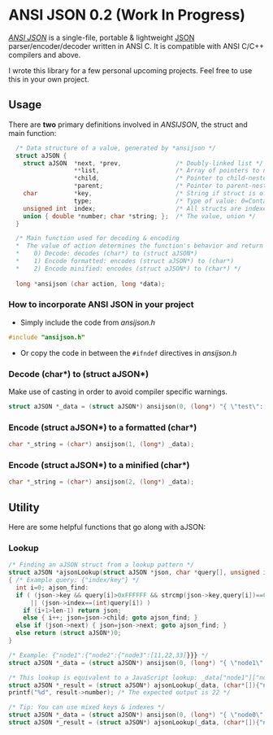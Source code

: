 # ANSI JSON  0.2 (Work In Progress)
[*ANSI JSON*](https://ansijson.com) is a single-file, portable & lightweight [JSON](https://json.org) parser/encoder/decoder written in ANSI C. It is compatible with ANSI C/C++ compilers and above.

I wrote this library for a few personal upcoming projects. Feel free to use this in your own project.

## Usage
There are **two** primary definitions involved in *ANSIJSON*, the struct and main function:

```c
  /* Data structure of a value, generated by *ansijson */
  struct aJSON {
    struct aJSON  *next, *prev,               /* Doubly-linked list */
                  **list,                     /* Array of pointers to neighboring structs */
                  *child,                     /* Pointer to child-nested struct if the value is of type object or element */
                  *parent;                    /* Pointer to parent-nested struct  */
    char          *key,                       /* String if struct is of type object-member */
                  type;                       /* Type of value: 0=Container, 1=Number, 2=String, 3=Bool */
    unsigned int  index;                      /* All structs are indexed by nesting level */
    union { double *number; char *string; };  /* The value, union */
  }
```

```c
  /* Main function used for decoding & encoding
  *  The value of action determines the function's behavior and return value
  *    0) Decode: decodes (char*) to (struct aJSON*) 
  *    1) Encode formatted: encodes (struct aJSON*) to (char*)
  *    2) Encode minified: encodes (struct aJSON*) to (char*) */
    
  long *ansijson (char action, long *data);
```

### How to incorporate ANSI JSON in your project
* Simply include the code from *ansijson.h*
```c
#include "ansijson.h"
```
* Or copy the code in between the `#ifndef` directives in *ansijson.h*

### Decode (char*) to (struct aJSON*) 
Make use of casting in order to avoid compiler specific warnings.
```c
struct aJSON *_data = (struct aJSON*) ansijson(0, (long*) "{ \"test\": [ 1, 2, 3 ] }");
```

### Encode (struct aJSON*) to a formatted (char*)
```c
char *_string = (char*) ansijson(1, (long*) _data);
```

### Encode (struct aJSON*) to a minified (char*)
```c
char *_string = (char*) ansijson(2, (long*) _data);
```
## Utility
Here are some helpful functions that go along with aJSON:
### Lookup
```c
/* Finding an aJSON struct from a lookup pattern */
struct aJSON *ajsonLookup(struct aJSON *json, char *query[], unsigned int len)
{ /* Example query: {"index/key"} */
  int i=0; ajson_find:
  if ( (json->key && query[i]>0xFFFFFF && strcmp(json->key,query[i])==0)
      || (json->index==(int)query[i]) )
    if (i+1>len-1) return json;
    else { i++; json=json->child; goto ajson_find; }
  else if (json->next) { json=json->next; goto ajson_find; }
  else return (struct aJSON*)0;
}
```
```c
/* Example: {"node1":{"node2":{"node3":[11,22,33]}}} */
struct aJSON *_data = (struct aJSON*) ansijson(0, (long*) "{ \"node1\": { \"node2\": { \"node3\": [ 11, 22, 33 ] } } }");

/* This lookup is equivalent to a JavaScript lookup: _data["node1"]["node2"]["node3"][1] */
struct aJSON *_result = (struct aJSON*) ajsonLookup(_data, (char*[]){"node1","node2","node3",1}, 4);
printf("%d", result->number); /* The expected output is 22 */

/* Tip: You can use mixed keys & indexes */
struct aJSON *_data = (struct aJSON*) ansijson(0, (long*) "{ \"node0\": { \"node1\": 1, \"node2\": { \"node3\": [ 11, 22, 33 ] } } }");
struct aJSON *_result = (struct aJSON*) ajsonLookup(_data, (char*[]){"node0",1,"node3",1}, 4);
```
